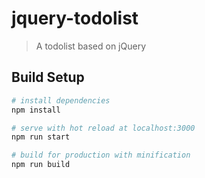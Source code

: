 # jquery-todolist

> A todolist based on jQuery

## Build Setup

``` bash
# install dependencies
npm install

# serve with hot reload at localhost:3000
npm run start

# build for production with minification
npm run build
```